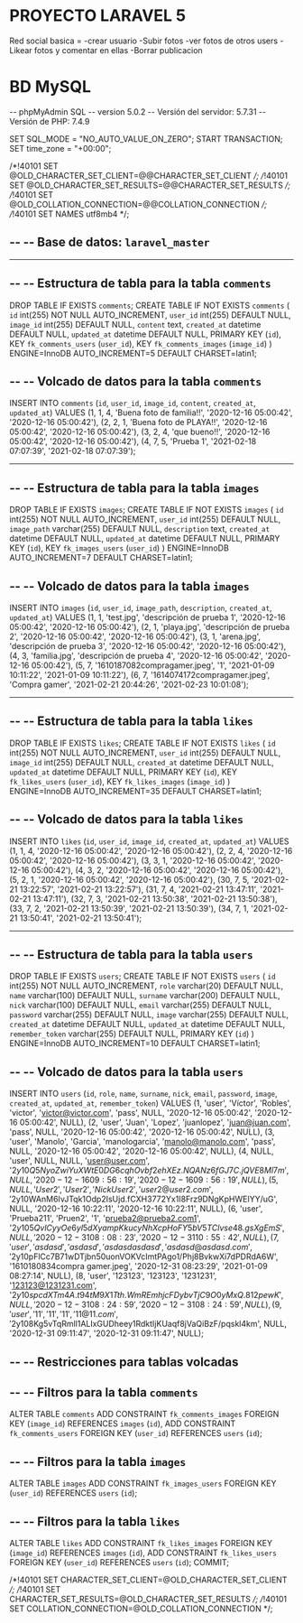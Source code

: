 # PROYECTO LARAVEL 5

Red social basica = 
-crear usuario
-Subir fotos
-ver fotos de otros users
-Likear fotos y comentar en ellas
-Borrar publicacion 

<!-- agregar mas acciones a futuro -->
# BD MySQL

-- phpMyAdmin SQL
-- version 5.0.2
-- Versión del servidor: 5.7.31
-- Versión de PHP: 7.4.9

SET SQL_MODE = "NO_AUTO_VALUE_ON_ZERO";
START TRANSACTION;
SET time_zone = "+00:00";

/*!40101 SET @OLD_CHARACTER_SET_CLIENT=@@CHARACTER_SET_CLIENT */;
/*!40101 SET @OLD_CHARACTER_SET_RESULTS=@@CHARACTER_SET_RESULTS */;
/*!40101 SET @OLD_COLLATION_CONNECTION=@@COLLATION_CONNECTION */;
/*!40101 SET NAMES utf8mb4 */;

--
-- Base de datos: `laravel_master`
--

-- --------------------------------------------------------

--
-- Estructura de tabla para la tabla `comments`
--

DROP TABLE IF EXISTS `comments`;
CREATE TABLE IF NOT EXISTS `comments` (
  `id` int(255) NOT NULL AUTO_INCREMENT,
  `user_id` int(255) DEFAULT NULL,
  `image_id` int(255) DEFAULT NULL,
  `content` text,
  `created_at` datetime DEFAULT NULL,
  `updated_at` datetime DEFAULT NULL,
  PRIMARY KEY (`id`),
  KEY `fk_comments_users` (`user_id`),
  KEY `fk_comments_images` (`image_id`)
) ENGINE=InnoDB AUTO_INCREMENT=5 DEFAULT CHARSET=latin1;

--
-- Volcado de datos para la tabla `comments`
--

INSERT INTO `comments` (`id`, `user_id`, `image_id`, `content`, `created_at`, `updated_at`) VALUES
(1, 1, 4, 'Buena foto de familia!!', '2020-12-16 05:00:42', '2020-12-16 05:00:42'),
(2, 2, 1, 'Buena foto de PLAYA!!', '2020-12-16 05:00:42', '2020-12-16 05:00:42'),
(3, 2, 4, 'que bueno!!', '2020-12-16 05:00:42', '2020-12-16 05:00:42'),
(4, 7, 5, 'Prueba 1', '2021-02-18 07:07:39', '2021-02-18 07:07:39');

-- --------------------------------------------------------

--
-- Estructura de tabla para la tabla `images`
--

DROP TABLE IF EXISTS `images`;
CREATE TABLE IF NOT EXISTS `images` (
  `id` int(255) NOT NULL AUTO_INCREMENT,
  `user_id` int(255) DEFAULT NULL,
  `image_path` varchar(255) DEFAULT NULL,
  `description` text,
  `created_at` datetime DEFAULT NULL,
  `updated_at` datetime DEFAULT NULL,
  PRIMARY KEY (`id`),
  KEY `fk_images_users` (`user_id`)
) ENGINE=InnoDB AUTO_INCREMENT=7 DEFAULT CHARSET=latin1;

--
-- Volcado de datos para la tabla `images`
--

INSERT INTO `images` (`id`, `user_id`, `image_path`, `description`, `created_at`, `updated_at`) VALUES
(1, 1, 'test.jpg', 'descripción de prueba 1', '2020-12-16 05:00:42', '2020-12-16 05:00:42'),
(2, 1, 'playa.jpg', 'descripción de prueba 2', '2020-12-16 05:00:42', '2020-12-16 05:00:42'),
(3, 1, 'arena.jpg', 'descripción de prueba 3', '2020-12-16 05:00:42', '2020-12-16 05:00:42'),
(4, 3, 'familia.jpg', 'descripción de prueba 4', '2020-12-16 05:00:42', '2020-12-16 05:00:42'),
(5, 7, '1610187082compragamer.jpeg', '1', '2021-01-09 10:11:22', '2021-01-09 10:11:22'),
(6, 7, '1614074172compragamer.jpeg', 'Compra gamer', '2021-02-21 20:44:26', '2021-02-23 10:01:08');

-- --------------------------------------------------------

--
-- Estructura de tabla para la tabla `likes`
--

DROP TABLE IF EXISTS `likes`;
CREATE TABLE IF NOT EXISTS `likes` (
  `id` int(255) NOT NULL AUTO_INCREMENT,
  `user_id` int(255) DEFAULT NULL,
  `image_id` int(255) DEFAULT NULL,
  `created_at` datetime DEFAULT NULL,
  `updated_at` datetime DEFAULT NULL,
  PRIMARY KEY (`id`),
  KEY `fk_likes_users` (`user_id`),
  KEY `fk_likes_images` (`image_id`)
) ENGINE=InnoDB AUTO_INCREMENT=35 DEFAULT CHARSET=latin1;

--
-- Volcado de datos para la tabla `likes`
--

INSERT INTO `likes` (`id`, `user_id`, `image_id`, `created_at`, `updated_at`) VALUES
(1, 1, 4, '2020-12-16 05:00:42', '2020-12-16 05:00:42'),
(2, 2, 4, '2020-12-16 05:00:42', '2020-12-16 05:00:42'),
(3, 3, 1, '2020-12-16 05:00:42', '2020-12-16 05:00:42'),
(4, 3, 2, '2020-12-16 05:00:42', '2020-12-16 05:00:42'),
(5, 2, 1, '2020-12-16 05:00:42', '2020-12-16 05:00:42'),
(30, 7, 5, '2021-02-21 13:22:57', '2021-02-21 13:22:57'),
(31, 7, 4, '2021-02-21 13:47:11', '2021-02-21 13:47:11'),
(32, 7, 3, '2021-02-21 13:50:38', '2021-02-21 13:50:38'),
(33, 7, 2, '2021-02-21 13:50:39', '2021-02-21 13:50:39'),
(34, 7, 1, '2021-02-21 13:50:41', '2021-02-21 13:50:41');

-- --------------------------------------------------------

--
-- Estructura de tabla para la tabla `users`
--

DROP TABLE IF EXISTS `users`;
CREATE TABLE IF NOT EXISTS `users` (
  `id` int(255) NOT NULL AUTO_INCREMENT,
  `role` varchar(20) DEFAULT NULL,
  `name` varchar(100) DEFAULT NULL,
  `surname` varchar(200) DEFAULT NULL,
  `nick` varchar(100) DEFAULT NULL,
  `email` varchar(255) DEFAULT NULL,
  `password` varchar(255) DEFAULT NULL,
  `image` varchar(255) DEFAULT NULL,
  `created_at` datetime DEFAULT NULL,
  `updated_at` datetime DEFAULT NULL,
  `remember_token` varchar(255) DEFAULT NULL,
  PRIMARY KEY (`id`)
) ENGINE=InnoDB AUTO_INCREMENT=10 DEFAULT CHARSET=latin1;

--
-- Volcado de datos para la tabla `users`
--

INSERT INTO `users` (`id`, `role`, `name`, `surname`, `nick`, `email`, `password`, `image`, `created_at`, `updated_at`, `remember_token`) VALUES
(1, 'user', 'Víctor', 'Robles', 'victor', 'victor@victor.com', 'pass', NULL, '2020-12-16 05:00:42', '2020-12-16 05:00:42', NULL),
(2, 'user', 'Juan', 'Lopez', 'juanlopez', 'juan@juan.com', 'pass', NULL, '2020-12-16 05:00:42', '2020-12-16 05:00:42', NULL),
(3, 'user', 'Manolo', 'Garcia', 'manologarcia', 'manolo@manolo.com', 'pass', NULL, '2020-12-16 05:00:42', '2020-12-16 05:00:42', NULL),
(4, NULL, 'user', NULL, NULL, 'user@user.com', '$2y$10$Q5NyoZwiYuXWtE0DG6cqhOvbf2ehXEz.NQANz6fGJ7C.jQVE8Ml7m', NULL, '2020-12-16 09:56:19', '2020-12-16 09:56:19', NULL),
(5, NULL, 'User2', 'User2', 'NickUser2', 'user2@user2.com', '$2y$10$WAnM6IvJTqk1Odp2IsUjd.fCXH3772Yx1I8Frz9DNgKpHWEIYY/uG', NULL, '2020-12-16 10:22:11', '2020-12-16 10:22:11', NULL),
(6, 'user', 'Prueba211', 'Pruen2', '1', 'prueba2@prueba2.com1', '$2y$10$5QvlCyyOe6yl5dXyampKkucyNhXcpHoFY5bV5TClvse48.gsXgEmS', NULL, '2020-12-31 08:08:23', '2020-12-31 10:55:42', NULL),
(7, 'user', 'asdasd', 'asdasd', 'asdasdasdasd', 'asdasd@asdasd.com', '$2y$10$pFlCc7B71wDTjbn50uonVOKVcImtPAgo1/Phj8BvkwXi7dPDRdA6W', '1610180834compra gamer.jpeg', '2020-12-31 08:23:29', '2021-01-09 08:27:14', NULL),
(8, 'user', '123123', '123123', '1231231', '123123@1231231.com', '$2y$10$spcdXTm4A.t94tM9X1Tth.WmREmhjcFDybvTjC9O0yMxQ.812pewK', NULL, '2020-12-31 08:24:59', '2020-12-31 08:24:59', NULL),
(9, 'user', '11', '11', '11', '11@11.com', '$2y$10$8Kg5vTqRmll1ALIxGUDheey1RdktIjKUaqf8jVaQiBzF/pqskl4km', NULL, '2020-12-31 09:11:47', '2020-12-31 09:11:47', NULL);

--
-- Restricciones para tablas volcadas
--

--
-- Filtros para la tabla `comments`
--
ALTER TABLE `comments`
  ADD CONSTRAINT `fk_comments_images` FOREIGN KEY (`image_id`) REFERENCES `images` (`id`),
  ADD CONSTRAINT `fk_comments_users` FOREIGN KEY (`user_id`) REFERENCES `users` (`id`);

--
-- Filtros para la tabla `images`
--
ALTER TABLE `images`
  ADD CONSTRAINT `fk_images_users` FOREIGN KEY (`user_id`) REFERENCES `users` (`id`);

--
-- Filtros para la tabla `likes`
--
ALTER TABLE `likes`
  ADD CONSTRAINT `fk_likes_images` FOREIGN KEY (`image_id`) REFERENCES `images` (`id`),
  ADD CONSTRAINT `fk_likes_users` FOREIGN KEY (`user_id`) REFERENCES `users` (`id`);
COMMIT;

/*!40101 SET CHARACTER_SET_CLIENT=@OLD_CHARACTER_SET_CLIENT */;
/*!40101 SET CHARACTER_SET_RESULTS=@OLD_CHARACTER_SET_RESULTS */;
/*!40101 SET COLLATION_CONNECTION=@OLD_COLLATION_CONNECTION */;
